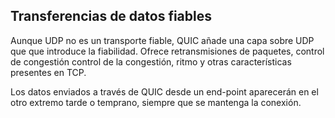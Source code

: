 ## Transferencias de datos fiables

Aunque UDP no es un transporte fiable, QUIC añade una capa sobre UDP que que
introduce la fiabilidad. Ofrece retransmisiones de paquetes, control de 
congestión control de la congestión, ritmo y otras características presentes en
TCP.

Los datos enviados a través de QUIC desde un end-point aparecerán en el otro
extremo tarde o temprano, siempre que se mantenga la conexión.
